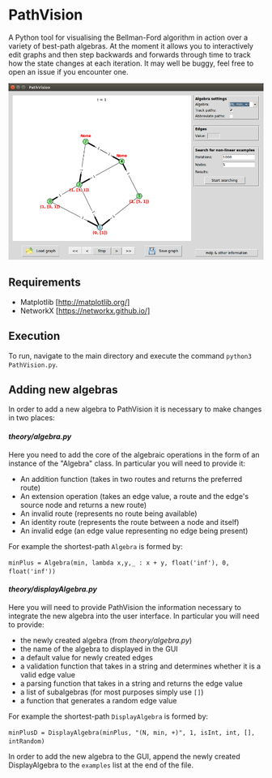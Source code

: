 # PathVision

A Python tool for visualising the Bellman-Ford algorithm in action over a variety of best-path algebras. At the moment it allows you to interactively edit graphs and then step backwards and forwards through time to track how the state changes at each iteration. It may well be buggy, feel free to open an issue if you encounter one.

![example image](/images/example_screenshot.png)

## Requirements

- Matplotlib [http://matplotlib.org/]
- NetworkX [https://networkx.github.io/]

## Execution

To run, navigate to the main directory and execute the command `python3 PathVision.py`.

## Adding new algebras

In order to add a new algebra to PathVision it is necessary to make changes in two places:

#### *theory/algebra.py*

Here you need to add the core of the algebraic operations in the form of an instance of the "Algebra" class. In particular you will need to provide it:
- An addition function (takes in two routes and returns the preferred route)
- An extension operation (takes an edge value, a route and the edge's source node and returns a new route)
- An invalid route (represents no route being available)
- An identity route (represents the route between a node and itself)
- An invalid edge (an edge value representing no edge being present)

For example the shortest-path `Algebra` is formed by:

`minPlus = Algebra(min, lambda x,y,_ : x + y, float('inf'), 0, float('inf'))`


#### *theory/displayAlgebra.py*

Here you will need to provide PathVision the information necessary to integrate the new algebra into the user interface. In particular you will need to provide:
- the newly created algebra (from *theory/algebra.py*)
- the name of the algebra to displayed in the GUI
- a default value for newly created edges
- a validation function that takes in a string and determines whether it is a valid edge value
- a parsing function that takes in a string and returns the edge value
- a list of subalgebras (for most purposes simply use `[]`)
- a function that generates a random edge value

For example the shortest-path `DisplayAlgebra` is formed by:

`minPlusD = DisplayAlgebra(minPlus, "(N, min, +)", 1, isInt, int, [], intRandom)`

In order to add the new algebra to the GUI, append the newly created DisplayAlgebra to the `examples` list at the end of the file.
